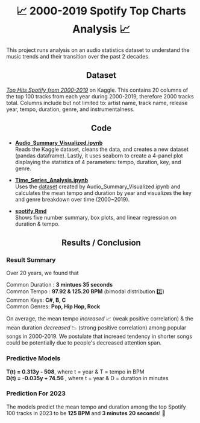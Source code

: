 <h1 align="center"> 📈 2000-2019 Spotify Top Charts Analysis 📈 </h1>
This project runs analysis on an audio statistics dataset to understand the music trends and their transition over the past 2 decades.

<h2 align="center"> Dataset </h2>

[*Top Hits Spotify from 2000-2019*](https://www.kaggle.com/datasets/paradisejoy/top-hits-spotify-from-20002019) on Kaggle. This contains 20 columns of the top 100 tracks from each year during 2000-2019, therefore 2000 tracks total. Columns include but not limited to: artist name, track name, release year, tempo, duration, genre, and instrumentalness.

<h2 align="center"> Code </h2>

- [**Audio_Summary_Visualized.ipynb**](https://github.com/hina0830g/Spotify-Top-Charts-Analysis/blob/main/Audio_Summary_Visualized.ipynb) <br>
Reads the Kaggle dataset, cleans the data, and creates a new dataset (pandas dataframe). Lastly, it uses seaborn to create a 4-panel plot displaying the statistics of 4 parameters: tempo, duration, key, and genre.
- [**Time_Series_Analysis.ipynb**](https://github.com/hina0830g/Spotify-Top-Charts-Analysis/blob/main/Time_Series_Analysis.ipynb) <br>
Uses the [dataset](https://github.com/hina0830g/Spotify-Top-Charts-Analysis/blob/main/Top_Hits_2000_2019) created by Audio_Summary_Visualized.ipynb and calculates the mean tempo and duration by year and visualizes the key and genre breakdown over time (2000~2019). 

- [**spotify.Rmd**](https://github.com/hina0830g/Spotify-Top-Charts-Analysis/blob/main/spotify.pdf) <br>
Shows five number summary, box plots, and linear regression on duration & tempo. 

<h2 align="center"> Results / Conclusion </h2>

<h3> Result Summary </h3> 

Over 20 years, we found that <br>

Common Duration : **3 mintues 35 seconds** <br>
Common Tempo : **97.92 & 125.20 BPM** (bimodal distribution :two:) <br>
Common Keys: **C#, B, C** <br>
Common Genres: **Pop, Hip Hop, Rock** <br>

On average, the mean tempo *increased* 📈 (weak positive correlation) & the mean duration *decreased* 📉 (strong positive correlation) among popular songs in 2000-2019. We postulate that increaed tendency in shorter songs could be potentially due to people's decreased attention span.
<h3> Predictive Models </h3>

**T(t) = 0.313y - 508**, where t = year & T = tempo in BPM  <br>
**D(t) = -0.035y + 74.56** , where t =  year & D = duration in minutes

<h3>  Prediction For 2023 </h3>

The models predict the mean tempo and duration among the top Spotify 100 tracks in 2023 to be **125 BPM** and **3 minutes 20 seconds**! 🥳

